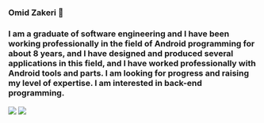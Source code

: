 ### Omid Zakeri 👋

### I am a graduate of software engineering and I have been working professionally in the field of Android programming for about 8 years, and I have designed and produced several applications in this field, and I have worked professionally with Android tools and parts. I am looking for progress and raising my level of expertise. I am interested in back-end programming.

<!--
**ozakeri/ozakeri** is a ✨ _special_ ✨ repository because its `README.md` (this file) appears on your GitHub profile.

Here are some ideas to get you started:

- 🔭 I’m currently working on ...
- 🌱 I’m currently learning ...
- 👯 I’m looking to collaborate on ...
- 🤔 I’m looking for help with ...
- 💬 Ask me about ...
- 📫 How to reach me: ...
- 😄 Pronouns: ...
- ⚡ Fun fact: ...
-->
<a href="https://github.com/ozakeri">
<img align="center" src="https://github-readme-stats.vercel.app/api?username=ozakeri&show_icons=true&count_private=true&include_all_commits=true" /></a>
<a href="https://github.com/ozakeri">
<img align="center" src="https://github-readme-stats.vercel.app/api/top-langs/?username=ozakeri"/>
</a>
